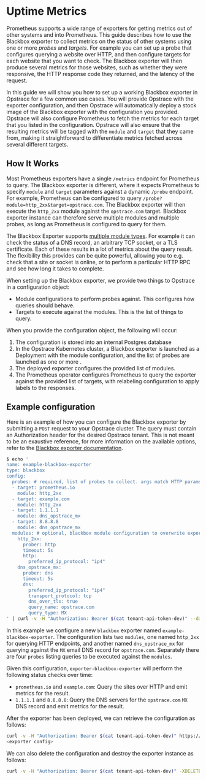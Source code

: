 # Uptime Metrics

Prometheus supports a wide range of exporters for getting metrics out of other systems and into Prometheus.
This guide describes how to use the Blackbox exporter to collect metrics on the status of other systems using one or more _probes_ and _targets_.
For example you can set up a probe that configures querying a website over HTTP, and then configure targets for each website that you want to check.
The Blackbox exporter will then produce several metrics for those websites, such as whether they were responsive, the HTTP response code they returned, and the latency of the request.

In this guide we will show you how to set up a working Blackbox exporter in Opstrace for a few common use cases.
You will provide Opstrace with the exporter configuration, and then Opstrace will automatically deploy a stock image of the Blackbox exporter with the configuration you provided.
Opstrace will also configure Prometheus to fetch the metrics for each target that you listed in the configuration.
Opstrace will also ensure that the resulting metrics will be tagged with the `module` and `target` that they came from, making it straightforward to differentiate metrics fetched across several different targets.

## How It Works

Most Prometheus exporters have a single `/metrics` endpoint for Prometheus to query.
The Blackbox exporter is different, where it expects Prometheus to specify `module` and `target` parameters against a dynamic `/probe` endpoint.
For example, Prometheus can be configured to query `/probe?module=http_2xx&target=opstrace.com`.
The Blackbox exporter will then execute the `http_2xx` module against the `opstrace.com` target.
Blackbox exporter instance can therefore serve multiple modules and multiple probes, as long as Prometheus is configured to query for them.

The Blackbox Exporter supports [multiple module types](https://github.com/prometheus/blackbox_exporter/blob/master/CONFIGURATION.md).
For example it can check the status of a DNS record, an arbitrary TCP socket, or a TLS certificate.
Each of these results in a lot of metrics about the query result.
The flexibility this provides can be quite powerful, allowing you to e.g. check that a site or socket is online, or to perform a particular HTTP RPC and see how long it takes to complete.

<!-- TODO diagram of blackbox exporter with multiple modules/targets, being polled by prometheus -->

When setting up the Blackbox exporter, we provide two things to Opstrace in a configuration object:

* Module configurations to perform probes against. This configures how queries should behave.
* Targets to execute against the modules. This is the list of things to query.

When you provide the configuration object, the following will occur:

1. The configuration is stored into an internal Postgres database
2. In the Opstrace Kubernetes cluster, a Blackbox exporter is launched as a Deployment with the module configuration, and the list of probes are launched as one or more .
3. The deployed exporter configures the provided list of modules.
4. The Prometheus operator configures Prometheus to query the exporter against the provided list of targets, with relabeling configuration to apply labels to the responses.

## Example configuration

Here is an example of how you can configure the Blackbox exporter by submitting a `POST` request to your Opstrace cluster.
The query must contain an Authorization header for the desired Opstrace tenant.
This is not meant to be an exaustive reference, for more information on the available options, refer to the [Blackbox exporter documentation](https://github.com/prometheus/blackbox_exporter/blob/master/CONFIGURATION.md).

```bash
$ echo '
name: example-blackbox-exporter
type: blackbox
config:
  probes: # required, list of probes to collect. args match HTTP params
  - target: prometheus.io
    module: http_2xx
  - target: example.com
    module: http_2xx
  - target: 1.1.1.1
    module: dns_opstrace_mx
  - target: 8.8.8.8
    module: dns_opstrace_mx
  modules: # optional, blackbox module configuration to overwrite exporter defaults
    http_2xx:
      prober: http
      timeout: 5s
      http:
        preferred_ip_protocol: "ip4"
    dns_opstrace_mx:
      prober: dns
      timeout: 5s
      dns:
        preferred_ip_protocol: "ip4"
        transport_protocol: tcp
        dns_over_tls: true
        query_name: opstrace.com
        query_type: MX
' | curl -v -H "Authorization: Bearer $(cat tenant-api-token-dev)" --data-binary @- https://me.opstrace.io/api/v1/exporters/
```

In this example we configure a new `blackbox` exporter named `example-blackbox-exporter`.
The configuration lists two `modules`, one named `http_2xx` for querying HTTP endpoints, and another named `dns_opstrace_mx` for querying against the `MX` email DNS record for `opstrace.com`.
Separately there are four `probes` listing queries to be executed against the `modules`.

Given this configuration, `exporter-blackbox-exporter` will perform the following status checks over time:
- `prometheus.io` and `example.com`: Query the sites over HTTP and emit metrics for the result.
- `1.1.1.1` and `8.8.8.8`: Query the DNS servers for the `opstrace.com` `MX` DNS record and emit metrics for the result.

After the exporter has been deployed, we can retrieve the configuration as follows:

```bash
curl -v -H "Authorization: Bearer $(cat tenant-api-token-dev)" https://me.opstrace.io/api/v1/exporters/example-blackbox-exporter
<exporter config>
```

We can also delete the configuration and destroy the exporter instance as follows:

```bash
curl -v -H "Authorization: Bearer $(cat tenant-api-token-dev)" -XDELETE https://me.opstrace.io/api/v1/exporters/example-blackbox-exporter
```
